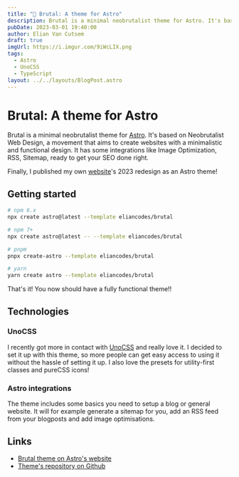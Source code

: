 ```yaml
---
title: "🍱 Brutal: A theme for Astro"
description: Brutal is a minimal neobrutalist theme for Astro. It's based on Neobrutalist Web Design, a movement that aims to create websites with a minimalistic and functional design. It has some integrations like Image Optimization, RSS, Sitemap, ready to get your SEO done right.
pubDate: 2023-03-01 19:40:00
author: Elian Van Cutsem
draft: true
imgUrl: https://i.imgur.com/9iWcLIX.png
tags: 
  - Astro
  - UnoCSS
  - TypeScript
layout: ../../layouts/BlogPost.astro
---
```


# Brutal: A theme for Astro

Brutal is a minimal neobrutalist theme for [Astro](https://astro.build/). It's based on Neobrutalist Web Design, a movement that aims to create websites with a minimalistic and functional design. It has some integrations like Image Optimization, RSS, Sitemap, ready to get your SEO done right.

Finally, I published my own [website](<https://www.elian.codes/>)'s 2023 redesign as an Astro theme!

## Getting started

```bash
# npm 6.x
npx create astro@latest --template eliancodes/brutal

# npm 7+
npx create astro@latest -- --template eliancodes/brutal

# pnpm
pnpx create-astro --template eliancodes/brutal

# yarn
yarn create astro --template eliancodes/brutal
```

That's it! You now should have a fully functional theme!!

## Technologies

### UnoCSS

I recently got more in contact with [UnoCSS](<https://uno.antfu.me/>) and really love it. I decided to set it up with this theme, so more people can get easy access to using it without the hassle of setting it up. I also love the presets for utility-first classes and pureCSS icons!

### Astro integrations

The theme includes some basics you need to setup a blog or general website. It will for example generate a sitemap for you, add an RSS feed from your blogposts and add image optimisations.

## Links

- [Brutal theme on Astro's website](<https://astro.build/themes/details/brutal>)
- [Theme's repository on Github](<https://github.com/eliancodes/brutal>)
